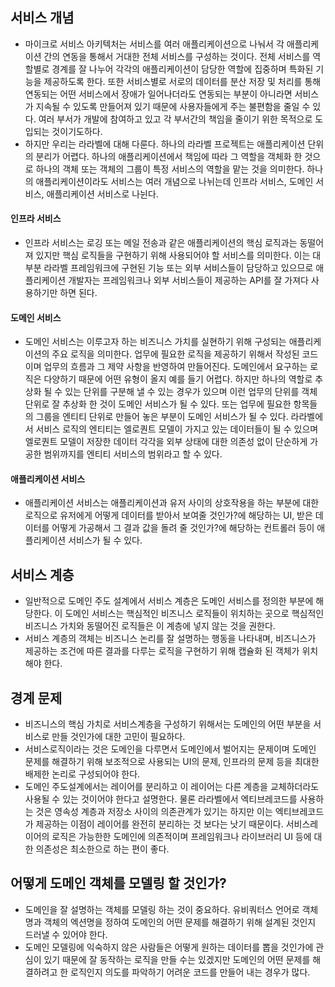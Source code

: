 ## 서비스 개념
- 마이크로 서비스 아키텍처는 서비스를 여러 애플리케이션으로 나눠서 각 애플리케이션 간의 연동을 통해서 거대한 전체 서비스를 구성하는 것이다. 전체 서비스를 역할별로 경계를 잘 나누어 각각의 애플리케이션이 담당한 역할에 집중하며 특화된 기능을 제공하도록 한다. 또한 서비스별로 서로의 데이터를 분산 저장 및 처리를 통해 연동되는 어떤 서비스에서 장애가 일어나더라도 연동되는 부분이 아니라면 서비스가 지속될 수 있도록 만들어져 있기 때문에 사용자들에게 주는 불편함을 줄일 수 있다. 여러 부서가 개발에 참여하고 있고 각 부서간의 책임을 줄이기 위한 목적으로 도입되는 것이기도하다.
- 하지만 우리는 라라벨에 대해 다룬다. 하나의 라라벨 프로젝트는 애플리케이션 단위의 분리가 어렵다. 하나의 애플리케이션에서 책임에 따라 그 역할을 객체화 한 것으로 하나의 객체 또는 객체의 그룹이 특정 서비스의 역할을 맡는 것을 의미한다. 하나의 애플리케이션이라도 서비스는 여러 개념으로 나뉘는데 인프라 서비스, 도메인 서비스, 애플리케이션 서비스로 나뉜다. 

#### 인프라 서비스
- 인프라 서비스는 로깅 또는 메일 전송과 같은 애플리케이션의 핵심 로직과는 동떨어져 있지만 핵심 로직들을 구현하기 위해 사용되어야 할 서비스를 의미한다. 이는 대부분 라라벨 프레임워크에 구현된 기능 또는 외부 서비스들이 담당하고 있으므로 애플리케이션 개발자는 프레임워크나 외부 서비스들이 제공하는 API를 잘 가져다 사용하기만 하면 된다.

#### 도메인 서비스
- 도메인 서비스는 이루고자 하는 비즈니스 가치를 실현하기 위해 구성되는 애플리케이션의 주요 로직을 의미한다. 업무에 필요한 로직을 제공하기 위해서 작성된 코드이며 업무의 흐름과 그 제약 사항을 반영하여 만들어진다. 도메인에서 요구하는 로직은 다양하기 때문에 어떤 유형이 올지 예를 들기 어렵다. 하지만 하나의 역할로 추상화 될 수 있는 단위를 구분해 낼 수 있는 경우가 있으며 이런 업무의 단위를 객체 단위로 잘 추상화 한 것이 도메인 서비스가 될 수 있다. 또는 업무에 필요한 항목들의 그룹을 엔티티 단위로 만들어 놓은 부분이 도메인 서비스가 될 수 있다.  라라벨에서 서비스 로직의 엔티티는 엘로퀀트 모델이 가지고 있는 데이터들이 될 수 있으며 엘로퀀트 모델이 저장한 데이터 각각을 외부 상태에 대한 의존성 없이 단순하게 가공한 범위까지를 엔티티 서비스의 범위라고 할 수 있다.

#### 애플리케이션 서비스
- 애플리케이션 서비스는 애플리케이션과 유저 사이의 상호작용을 하는 부분에 대한 로직으로 유저에게 어떻게 데이터를 받아서 보여줄 것인가?에 해당하는 UI, 받은 데이터를 어떻게 가공해서 그 결과 값을 돌려 줄 것인가?에 해당하는 컨트롤러 등이 애플리케이션 서비스가 될 수 있다.

## 서비스 계층
- 일반적으로 도메인 주도 설계에서 서비스 계층은 도메인 서비스를 정의한 부분에 해당한다. 이 도메인 서비스는 핵심적인 비즈니스 로직들이 위치하는 곳으로 핵심적인 비즈니스 가치와 동떨어진 로직들은 이 계층에 넣지 않는 것을 권한다.
- 서비스 계층의 객체는 비즈니스 논리를 잘 설명하는 행동을 나타내며, 비즈니스가 제공하는 조건에 따른 결과를 다루는 로직을 구현하기 위해 캡슐화 된 객체가 위치해야 한다.

## 경계 문제
- 비즈니스의 핵심 가치로 서비스계층을 구성하기 위해서는 도메인의 어떤 부분을 서비스로 만들 것인가에 대한 고민이 필요하다.
- 서비스로직이라는 것은 도메인을 다루면서 도메인에서 벌어지는 문제이며 도메인 문제를 해결하기 위해 보조적으로 사용되는 UI의 문제, 인프라의 문제 등을 최대한 배제한 논리로 구성되어야 한다.
- 도메인 주도설계에서는 레이어를 분리하고 이 레이어는 다른 계층을 교체하더라도 사용될 수 있는 것이어야 한다고 설명한다. 물론 라라벨에서 엑티브레코드를 사용하는 것은 영속성 계층과 저장소 사이의 의존관계가 있기는 하지만 이는 엑티브레코드가 제공하는 이점이 레이어를 완전히 분리하는 것 보다는 낫기 때문이다. 서비스레이어의 로직은 가능한한 도메인에 의존적이며 프레임워크나 라이브러리 UI 등에 대한 의존성은 최소한으로 하는 편이 좋다.

## 어떻게 도메인 객체를 모델링 할 것인가?
- 도메인을 잘 설명하는 객체를 모델링 하는 것이 중요하다. 유비쿼터스 언어로 객체명과 객체의 엑션명을 정하여 도메인의 어떤 문제를 해결하기 위해 설계된 것인지 드러낼 수 있어야 한다.
- 도메인 모델링에 익숙하지 않은 사람들은 어떻게 원하는 데이터를 뽑을 것인가에 관심이 있기 때문에 잘 동작하는 로직을 만들 수는 있겠지만 도메인의 어떤 문제를 해결하려고 한 로직인지 의도를 파악하기 어려운 코드를 만들어 내는 경우가 많다.
